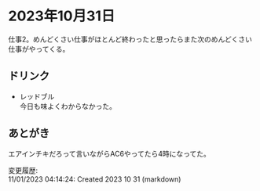 # 2023年10月31日

仕事2。めんどくさい仕事がほとんど終わったと思ったらまた次のめんどくさい仕事がやってくる。

## ドリンク

- レッドブル  
今日も味よくわからなかった。

## あとがき

エアインチキだろって言いながらAC6やってたら4時になってた。

変更履歴:  
11/01/2023 04:14:24: Created 2023 10 31 (markdown)  
